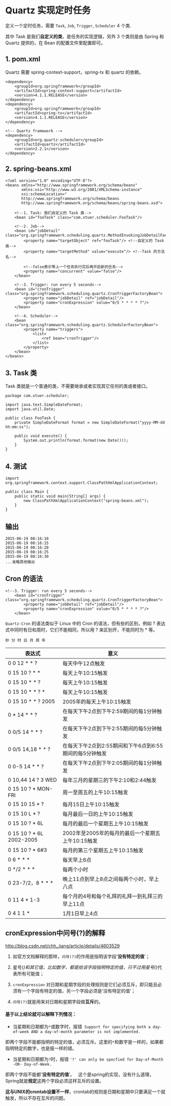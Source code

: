# Quartz 实现定时任务

定义一个定时任务，需要 `Task`, `Job`, `Trigger`, `Scheduler` 4 个类.

其中 Task 是我们**自定义的类**，是任务的实现逻辑，另外 3 个类则是由 Spring 和 Quartz 提供的，在 Bean 的配置文件里配置即可。

## 1. pom.xml

Quartz 需要 spring-context-support，spring-tx 和 quartz 的依赖。

```
<dependency>
    <groupId>org.springframework</groupId>
    <artifactId>spring-context-support</artifactId>
    <version>4.1.1.RELEASE</version>
</dependency>
<dependency>
    <groupId>org.springframework</groupId>
    <artifactId>spring-tx</artifactId>
    <version>4.1.1.RELEASE</version>
</dependency>

<!-- Quartz framework -->
<dependency>
    <groupId>org.quartz-scheduler</groupId>
    <artifactId>quartz</artifactId>
    <version>2.2.1</version>
</dependency>
```

## 2. spring-beans.xml

```
<?xml version="1.0" encoding="UTF-8"?>
<beans xmlns="http://www.springframework.org/schema/beans"
       xmlns:xsi="http://www.w3.org/2001/XMLSchema-instance"
       xsi:schemaLocation="
       http://www.springframework.org/schema/beans
       http://www.springframework.org/schema/beans/spring-beans.xsd">

    <!--1. Task: 我们自定义的 Task 类-->
    <bean id="fooTask" class="com.xtuer.scheduler.FooTask"/>

    <!--2. Job-->
    <bean id="jobDetail" class="org.springframework.scheduling.quartz.MethodInvokingJobDetailFactoryBean">
        <property name="targetObject" ref="fooTask"/> <!--自定义的 Task 类-->
        <property name="targetMethod" value="execute"/> <!--Task 的方法名-->
        
        <!--false表示等上一个任务执行完后再开启新的任务-->
        <property name="concurrent" value="false"/>
    </bean>

    <!--3. Trigger: run every 5 seconds-->
    <bean id="cronTrigger" class="org.springframework.scheduling.quartz.CronTriggerFactoryBean">
        <property name="jobDetail" ref="jobDetail"/>
        <property name="cronExpression" value="0/5 * * * * ?"/>
    </bean>

    <!--4. Scheduler-->
    <bean class="org.springframework.scheduling.quartz.SchedulerFactoryBean">
        <property name="triggers">
            <list>
                <ref bean="cronTrigger"/>
            </list>
        </property>
    </bean>
</beans>
```
## 3. Task 类

Task 类就是一个普通的类，不需要继承或者实现其它任何的类或者接口。

```
package com.xtuer.scheduler;

import java.text.SimpleDateFormat;
import java.util.Date;

public class FooTask {
    private SimpleDateFormat format = new SimpleDateFormat("yyyy-MM-dd hh:mm:ss");

    public void execute() {
        System.out.println(format.format(new Date()));
    }
}
```

## 4. 测试


```
import org.springframework.context.support.ClassPathXmlApplicationContext;

public class Main {
    public static void main(String[] args) {
        new ClassPathXmlApplicationContext("spring-beans.xml");
    }
}
```

## 输出

```
2015-06-19 08:16:10
2015-06-19 08:16:15
2015-06-19 08:16:20
2015-06-19 08:16:25
2015-06-19 08:16:30
...省略其他输出
```

## Cron 的语法
   
   
``` 
<!--3. Trigger: run every 5 seconds-->
    <bean id="cronTrigger" class="org.springframework.scheduling.quartz.CronTriggerFactoryBean">
        <property name="jobDetail" ref="jobDetail"/>
        <property name="cronExpression" value="0/5 * * * * ?"/>
    </bean>
```
`Quartz-Cron` 的语法类似于 Linux 中的 Cron 的语法，但有些的区别，例如 ? 表达式中同时有日和周时，它们不能相同，所以用 ? 来区别开，不能同时为 * 等。 
```
秒 分 时 日 月 周 年
```

表达式 | 意义
------- | -------
0 0 12 * * ? | 每天中午12点触发
0 15 10 ? * * | 每天上午10:15触发
0 15 10 * * ? | 每天上午10:15触发
0 15 10 * * ? * | 每天上午10:15触发
0 15 10 * * ? 2005 | 2005年的每天上午10:15触发
0 * 14 * * ? | 在每天下午2点到下午2:59期间的每1分钟触发
0 0/5 14 * * ? | 在每天下午2点到下午2:55期间的每5分钟触发
0 0/5 14,18 * * ? | 在每天下午2点到2:55期间和下午6点到6:55期间的每5分钟触发
0 0-5 14 * * ? | 在每天下午2点到下午2:05期间的每1分钟触发
0 10,44 14 ? 3 WED | 每年三月的星期三的下午2:10和2:44触发
0 15 10 ? * MON-FRI | 周一至周五的上午10:15触发
0 15 10 15 * ? | 每月15日上午10:15触发
0 15 10 L * ? | 每月最后一日的上午10:15触发
0 15 10 ? * 6L | 每月的最后一个星期五上午10:15触发
0 15 10 ? * 6L 2002-2005 | 2002年至2005年的每月的最后一个星期五上午10:15触发
0 15 10 ? * 6#3 | 每月的第三个星期五上午10:15触发
0 6 * * * | 每天早上6点
0 */2 * * * | 每两个小时
0 23-7/2，8 * * * | 晚上11点到早上8点之间每两个小时，早上八点
0 11 4 * 1-3 | 每个月的4号和每个礼拜的礼拜一到礼拜三的早上11点
0 4 1 1 * | 1月1日早上4点



## cronExpression中问号(?)的解释

http://blog.csdn.net/chh_jiang/article/details/4603529

1. 如官方文档解释的那样，`问号(?)`的作用是指明该字段‘**没有特定的值**’；

2. 星号(*)和其它值，比如数字，都是给该字段指明特定的值，只不过用星号(*)代表所有可能值；

3. `cronExpression` 对日期和星期字段的处理规则是它们必须互斥，即只能且必须有一个字段有特定的值，另一个字段必须是‘没有特定的值’；

4. `问号(?)`就是用来对日期和星期字段做**互斥**的。
 
#### 基于以上结论就可以解释下列情况：


- 当星期和日期都为`*`或数字时，报错
 `Support for specifying both a day-of-week AND a day-of-month parameter is not implemented.`

即两个字段不能都指明的特定的值，必须互斥。这里的`*`和数字是一样的，如果都指明特定的数字，也是报一样的错。

- 当星期和日期都为`?`时，报错 `'?' can only be specfied for Day-of-Month -OR- Day-of-Week.`

即两个字段不能都‘**没有特定的值**’。
 
这个是spring的实现，没有什么道理，Spring就是**规定**这两个字段必须这样互斥的设置。

**这与UNIX的crontab设置不一样**，crontab的规则是日期和星期中只要满足一个就触发，所以不存在互斥的问题。


